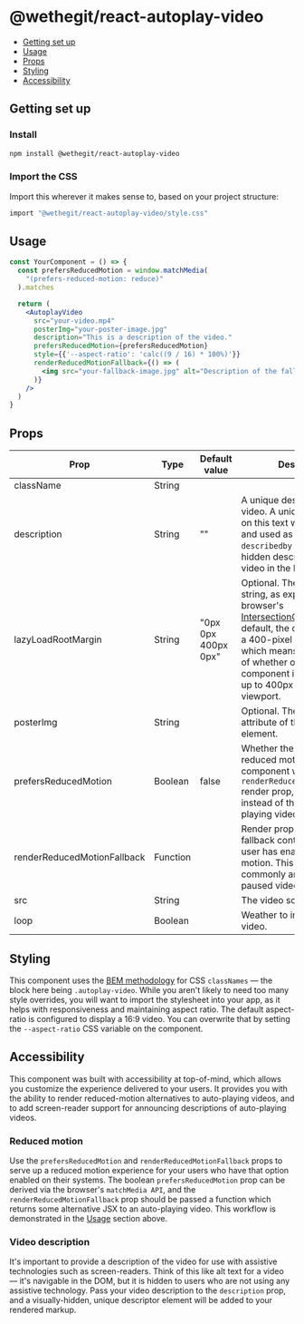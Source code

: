 # @wethegit/react-autoplay-video

- [Getting set up](#getting-set-up)
- [Usage](#usage)
- [Props](#props)
- [Styling](#styling)
- [Accessibility](#accessibility)

## Getting set up

### Install

```bash
npm install @wethegit/react-autoplay-video
```

### Import the CSS

Import this wherever it makes sense to, based on your project structure:

```bash
import "@wethegit/react-autoplay-video/style.css"
```

## Usage

```jsx
const YourComponent = () => {
  const prefersReducedMotion = window.matchMedia(
    "(prefers-reduced-motion: reduce)"
  ).matches

  return (
    <AutoplayVideo
      src="your-video.mp4"
      posterImg="your-poster-image.jpg"
      description="This is a description of the video."
      prefersReducedMotion={prefersReducedMotion}
      style={{'--aspect-ratio': 'calc((9 / 16) * 100%)'}}
      renderReducedMotionFallback={() => (
        <img src="your-fallback-image.jpg" alt="Description of the fallback image." />
      )}
    />
  )
}
```

## Props

| Prop                        | Type     | Default value       | Description                                                                                                                                                                                                                                                                                                                                  |
| --------------------------- | -------- | ------------------- | -------------------------------------------------------------------------------------------------------------------------------------------------------------------------------------------------------------------------------------------------------------------------------------------------------------------------------------------- |
| className                   | String   |                     |                                                                                                                                                                                                                                                                                                                                              |
| description                 | String   | ""                  | A unique description of the video. A unique hash based on this text will be generated and used as the `aria-describedby` ID for a visually-hidden description of the video in the DOM.                                                                                                                                                       |
| lazyLoadRootMargin          | String   | "0px 0px 400px 0px" | Optional. The `rootMargin` string, as expected by the browser's [IntersectionObserver API](https://developer.mozilla.org/en-US/docs/Web/API/Intersection_Observer_API). By default, the component gets a 400-pixel "look-ahead", which means the detection of whether or not the component is in view checks up to 400px below the viewport. |
| posterImg                   | String   |                     | Optional. The `poster` attribute of the `<video>` element.                                                                                                                                                                                                                                                                                   |
| prefersReducedMotion        | Boolean  | false               | Whether the user prefers reduced motion. If `true`, the component will check for the `renderReducedMotionFallback` render prop, and use that instead of the default auto-playing video.                                                                                                                                                      |
| renderReducedMotionFallback | Function |                     | Render prop to provide fallback content when the user has enabled reduced motion. This is most commonly an image, or a paused video with controls.                                                                                                                                                                                           |
| src                         | String   |                     | The video source file.                                                                                                                                                                                                                                                                                                                       |
| loop                         | Boolean   |                     | Weather to infitely loop the video.                                                                                                                                                                                                                                                                                                                       |


## Styling

This component uses the [BEM methodology](https://getbem.com/) for CSS `classNames` — the block here being `.autoplay-video`. While you aren't likely to need too many style overrides, you will want to import the stylesheet into your app, as it helps with responsiveness and maintaining aspect ratio. The default aspect-ratio is configured to display a 16:9 video. You can overwrite that by setting the `--aspect-ratio` CSS variable on the component.

## Accessibility

This component was built with accessibility at top-of-mind, which allows you customize the experience delivered to your users. It provides you with the ability to render reduced-motion alternatives to auto-playing videos, and to add screen-reader support for announcing descriptions of auto-playing videos.

### Reduced motion

Use the `prefersReducedMotion` and `renderReducedMotionFallback` props to serve up a reduced motion experience for your users who have that option enabled on their systems. The boolean `prefersReducedMotion` prop can be derived via the browser's `matchMedia API`, and the `renderReducedMotionFallback` prop should be passed a function which returns some alternative JSX to an auto-playing video. This workflow is demonstrated in the [Usage](#usage) section above.

### Video description

It's important to provide a description of the video for use with assistive technologies such as screen-readers. Think of this like alt text for a video — it's navigable in the DOM, but it is hidden to users who are not using any assistive technology. Pass your video description to the `description` prop, and a visually-hidden, unique descriptor element will be added to your rendered markup.
